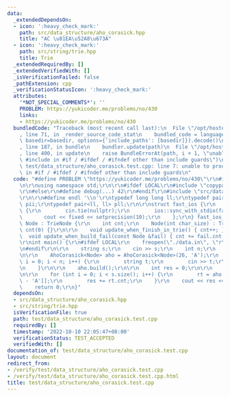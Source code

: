 ```yaml
---
data:
  _extendedDependsOn:
  - icon: ':heavy_check_mark:'
    path: src/data_structure/aho_corasick.hpp
    title: "AC \u81EA\u52A8\u673A"
  - icon: ':heavy_check_mark:'
    path: src/string/trie.hpp
    title: Trie
  _extendedRequiredBy: []
  _extendedVerifiedWith: []
  _isVerificationFailed: false
  _pathExtension: cpp
  _verificationStatusIcon: ':heavy_check_mark:'
  attributes:
    '*NOT_SPECIAL_COMMENTS*': ''
    PROBLEM: https://yukicoder.me/problems/no/430
    links:
    - https://yukicoder.me/problems/no/430
  bundledCode: "Traceback (most recent call last):\n  File \"/opt/hostedtoolcache/Python/3.10.7/x64/lib/python3.10/site-packages/onlinejudge_verify/documentation/build.py\"\
    , line 71, in _render_source_code_stat\n    bundled_code = language.bundle(stat.path,\
    \ basedir=basedir, options={'include_paths': [basedir]}).decode()\n  File \"/opt/hostedtoolcache/Python/3.10.7/x64/lib/python3.10/site-packages/onlinejudge_verify/languages/cplusplus.py\"\
    , line 187, in bundle\n    bundler.update(path)\n  File \"/opt/hostedtoolcache/Python/3.10.7/x64/lib/python3.10/site-packages/onlinejudge_verify/languages/cplusplus_bundle.py\"\
    , line 400, in update\n    raise BundleErrorAt(path, i + 1, \"unable to process\
    \ #include in #if / #ifdef / #ifndef other than include guards\")\nonlinejudge_verify.languages.cplusplus_bundle.BundleErrorAt:\
    \ test/data_structure/aho_corasick.test.cpp: line 7: unable to process #include\
    \ in #if / #ifdef / #ifndef other than include guards\n"
  code: "#define PROBLEM \"https://yukicoder.me/problems/no/430\"\r\n#include <bits/stdc++.h>\r\
    \n\r\nusing namespace std;\r\n\r\n#ifdef LOCAL\r\n#include \"copypaste/debug.h\"\
    \r\n#else\r\n#define debug(...) 42\r\n#endif\r\n#include \"src/data_structure/aho_corasick.hpp\"\
    \r\n\r\n#define endl '\\n'\r\ntypedef long long ll;\r\ntypedef pair<int, int>\
    \ pii;\r\ntypedef pair<ll, ll> pll;\r\n\r\nstruct fast_ios {\r\n    fast_ios()\
    \ {\r\n        cin.tie(nullptr);\r\n        ios::sync_with_stdio(false);\r\n \
    \       cout << fixed << setprecision(10);\r\n    };\r\n} fast_ios_;\r\n\r\nstruct\
    \ Node : TrieNode {\r\n    int cnt;\r\n    Node(int char_size) : TrieNode(char_size),\
    \ cnt(0) {}\r\n\r\n    void update_when_finish_in_trie() { cnt++; }\r\n\r\n  \
    \  void update_when_build_fail(const Node &fail) { cnt += fail.cnt; }\r\n};\r\n\
    \r\nint main() {\r\n#ifdef LOCAL\r\n    freopen(\"./data.in\", \"r\", stdin);\r\
    \n#endif\r\n\r\n    string s;\r\n    cin >> s;\r\n    int n;\r\n    cin >> n;\r\
    \n\r\n    AhoCorasick<Node> aho = AhoCorasick<Node>(26, 'A');\r\n    for (int\
    \ i = 0; i < n; i++) {\r\n        string t;\r\n        cin >> t;\r\n        aho.add(t);\r\
    \n    }\r\n\r\n    aho.build();\r\n\r\n    int res = 0;\r\n\r\n    Node rt = aho.nodes[aho.root];\r\
    \n\r\n    for (int i = 0; i < s.size(); i++) {\r\n        rt = aho.nodes[rt.nxt[s[i]\
    \ - 'A']];\r\n        res += rt.cnt;\r\n    }\r\n    cout << res << endl;\r\n\
    \    return 0;\r\n}"
  dependsOn:
  - src/data_structure/aho_corasick.hpp
  - src/string/trie.hpp
  isVerificationFile: true
  path: test/data_structure/aho_corasick.test.cpp
  requiredBy: []
  timestamp: '2022-10-10 22:05:47+08:00'
  verificationStatus: TEST_ACCEPTED
  verifiedWith: []
documentation_of: test/data_structure/aho_corasick.test.cpp
layout: document
redirect_from:
- /verify/test/data_structure/aho_corasick.test.cpp
- /verify/test/data_structure/aho_corasick.test.cpp.html
title: test/data_structure/aho_corasick.test.cpp
---
```

